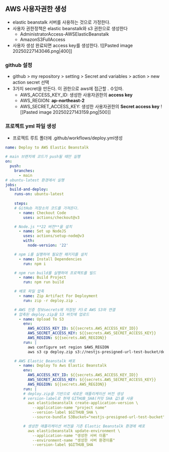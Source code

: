 ## AWS 사용자권한 생성
- elastic beanstalk 서버를 사용하는 것으로 가정한다.
- 사용자 권한정책은 elastic beanstalk와 s3 권한으로 생성한다
	- AdministratorAccess-AWSElasticBeanstalk
	- AmazonS3FullAccess
- 사용자 생성 완료되면 access key를 생성한다.
	![[Pasted image 20250227143046.png|400]]

### github 설정
- github > my repository > setting > Secret and variables > action > new action secret 선택
- 3가지 secret을 만든다. 이 권한으로 aws에 접근할 . 수있따.
	- AWS_ACCESS_KEY_ID: 생성한 사용자권한의 **access key**
	- AWS_REGION: **ap-northeast-2**
	- AWS_SECRET_ACCESS_KEY: 생성한 사용자권한의 **Secret access key**
		![[Pasted image 20250227143159.png|500]]

### 프로젝트 yml 파일 생성
- 프로젝트 루트 폴더에 .github/workflows/deploy.yml생성

```yml
name: Deploy to AWS Elastic Beanstalk  

# main 브랜치에 코드가 push될 때만 실행
on:  
  push:  
    branches:  
      - main  
# ubuntu-latest 환경에서 실행
jobs:  
  build-and-deploy:  
    runs-on: ubuntu-latest  
  
    steps:
    # GitHub 저장소의 코드를 가져온다.
      - name: Checkout Code  
        uses: actions/checkout@v3

    # Node.js **22 버전**을 설치
      - name: Set up NodeJS  
        uses: actions/setup-node@v3  
        with:  
          node-version: '22'  

	# npm i를 실행하여 필요한 패키지를 설치
      - name: Install Dependencies  
        run: npm i  

    # npm run build를 실행하여 프로젝트를 빌드
      - name: Build Project  
        run: npm run build  

	# 배포 파일 압축
      - name: Zip Artifact For Deployment  
        run: zip -r deploy.zip .  

	# AWS 인증 정보secrets에 저장된 키)로 AWS S3와 연결
	# 압축된 deploy.zip을 S3 버킷에 업로드
      - name: Upload To S3  
        env:  
          AWS_ACCESS_KEY_ID: ${{secrets.AWS_ACCESS_KEY_ID}}  
          AWS_SECRET_ACCESS_KEY: ${{secrets.AWS_SECRET_ACCESS_KEY}}  
          AWS_REGION: ${{secrets.AWS_REGION}}  
        run: |  
          aws configure set region $AWS_REGION  
          aws s3 cp deploy.zip s3://nestjs-presigned-url-test-bucket/deploy.zip  

	# AWS Elastic Beanstalk 배포
      - name: Deploy To Aws Elastic Beanstalk  
        env:  
          AWS_ACCESS_KEY_ID: ${{secrets.AWS_ACCESS_KEY_ID}}  
          AWS_SECRET_ACCESS_KEY: ${{secrets.AWS_SECRET_ACCESS_KEY}}  
          AWS_REGION: ${{secrets.AWS_REGION}}  
        run: |
		# deploy.zip을 기반으로 새로운 애플리케이션 버전 생성
		# version-label로 현재 GITHUB_SHA(커밋 SHA 값)를 사용
          aws elasticbeanstalk create-application-version \  
            --application-name "project name"  
            --version-label $GITHUB_SHA \  
            --source-bundle S3Bucket="nestjs-presigned-url-test-bucket",S3Key="deploy.zip"  

		# 생성한 애플리케이션 버전을 기존 Elastic Beanstalk 환경에 배포	
          aws elasticbeanstalk update-environment \  
            --application-name "생성한 서버 이름"  
            --environment-name "생성한 서버 환경이름"  
            --version-label $GITHUB_SHA
```